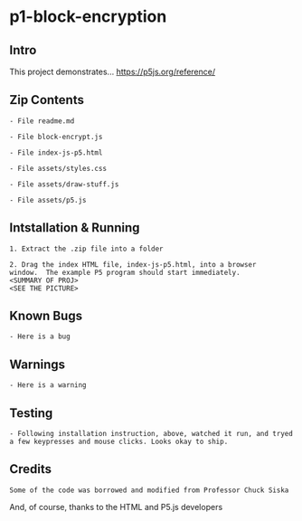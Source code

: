 # p1-block-encryption

## Intro
This project demonstrates...
https://p5js.org/reference/

## Zip Contents
	- File readme.md

	- File block-encrypt.js

	- File index-js-p5.html

	- File assets/styles.css

	- File assets/draw-stuff.js

	- File assets/p5.js

## Intstallation & Running
	1. Extract the .zip file into a folder

	2. Drag the index HTML file, index-js-p5.html, into a browser
	window.  The example P5 program should start immediately.  
	<SUMMARY OF PROJ>
	<SEE THE PICTURE>

## Known Bugs
	- Here is a bug

## Warnings
	- Here is a warning

## Testing
	- Following installation instruction, above, watched it run, and tryed a few keypresses and mouse clicks. Looks okay to ship.

## Credits
	Some of the code was borrowed and modified from Professor Chuck Siska


And, of course, thanks to the HTML and P5.js developers
